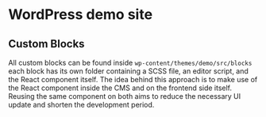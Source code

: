 # WordPress demo site

## Custom Blocks

All custom blocks can be found inside `wp-content/themes/demo/src/blocks` each block has its own folder containing a SCSS file, an editor script, and the React component itself. The idea behind this approach is to make use of the React component inside the CMS and on the frontend side itself. Reusing the same component on both aims to reduce the necessary UI update and shorten the development period.